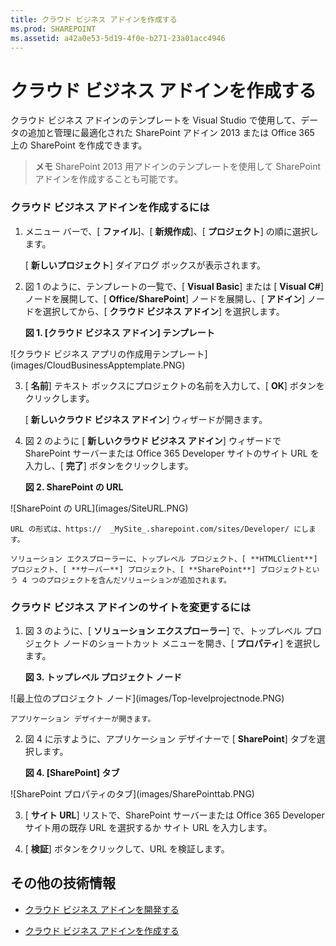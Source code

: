 ```yaml
---
title: クラウド ビジネス アドインを作成する
ms.prod: SHAREPOINT
ms.assetid: a42a0e53-5d19-4f0e-b271-23a01acc4946
---
```



# クラウド ビジネス アドインを作成する
クラウド ビジネス アドインのテンプレートを Visual Studio で使用して、データの追加と管理に最適化された SharePoint アドイン 2013 または Office 365 上の SharePoint を作成できます。
> **メモ**
> SharePoint 2013 用アドインのテンプレートを使用して SharePoint アドインを作成することも可能です。 





### クラウド ビジネス アドインを作成するには


1. メニュー バーで、[ **ファイル**]、[ **新規作成**]、[ **プロジェクト**] の順に選択します。

    [ **新しいプロジェクト**] ダイアログ ボックスが表示されます。


2. 図 1 のように、テンプレートの一覧で、[ **Visual Basic**] または [ **Visual C#**] ノードを展開して、[ **Office/SharePoint**] ノードを展開し、[ **アドイン**] ノードを選択してから、[ **クラウド ビジネス アドイン**] を選択します。

   **図 1. [クラウド ビジネス アドイン] テンプレート**



!\[クラウド ビジネス アプリの作成用テンプレート](images/CloudBusinessApptemplate.PNG)





3. [ **名前**] テキスト ボックスにプロジェクトの名前を入力して、[ **OK**] ボタンをクリックします。

    [ **新しいクラウド ビジネス アドイン**] ウィザードが開きます。


4. 図 2 のように [ **新しいクラウド ビジネス アドイン**] ウィザードで SharePoint サーバーまたは Office 365 Developer サイトのサイト URL を入力し、[ **完了**] ボタンをクリックします。

   **図 2. SharePoint の URL**



!\[SharePoint の URL](images/SiteURL.PNG)


    URL の形式は、https://  _MySite_.sharepoint.com/sites/Developer/ にします。

    ソリューション エクスプローラーに、トップレベル プロジェクト、[ **HTMLClient**] プロジェクト、[ **サーバー**] プロジェクト、[ **SharePoint**] プロジェクトという 4 つのプロジェクトを含んだソリューションが追加されます。



### クラウド ビジネス アドインのサイトを変更するには


1. 図 3 のように、[ **ソリューション エクスプローラー**] で、トップレベル プロジェクト ノードのショートカット メニューを開き、[ **プロパティ**] を選択します。

   **図 3. トップレベル プロジェクト ノード**



!\[最上位のプロジェクト ノード](images/Top-levelprojectnode.PNG)


    アプリケーション デザイナーが開きます。


2. 図 4 に示すように、アプリケーション デザイナーで [ **SharePoint**] タブを選択します。

   **図 4. [SharePoint] タブ**



!\[SharePoint プロパティのタブ](images/SharePointtab.PNG)





3. [ **サイト URL**] リストで、SharePoint サーバーまたは Office 365 Developer サイト用の既存 URL を選択するか サイト URL を入力します。


4. [ **検証**] ボタンをクリックして、URL を検証します。



## その他の技術情報
<a name="bk_addresources"> </a>


-  [クラウド ビジネス アドインを開発する](develop-cloud-business-add-ins.md)


-  [クラウド ビジネス アドインを作成する](create-cloud-business-add-ins.md)



